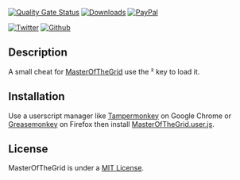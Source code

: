 [![Quality Gate Status](https://sonarcloud.io/api/project_badges/measure?project=myerffoeg_masterofthegrid&metric=alert_status)](https://sonarcloud.io/dashboard?id=myerffoeg_masterofthegrid)
[![Downloads](https://img.shields.io/github/downloads/myerffoeg/masterofthegrid/latest/total)](https://github.com/myerffoeg/masterofthegrid/releases/) 
[![PayPal](https://img.shields.io/badge/Donate-PayPal-ff3f59.svg)](https://www.paypal.me/myerffoeg) 

[![Twitter](https://img.shields.io/twitter/follow/myerffoeg.svg?style=social&label=Follow)](https://twitter.com/myerffoeg)
[![Github](https://img.shields.io/github/followers/myerffoeg.svg?label=Follow&style=social)](https://github.com/myerffoeg)

## Description
A small cheat for [MasterOfTheGrid](http://masterofthegrid.sparklinlabs.com/) use the ² key to load it.

## Installation
Use a userscript manager like [Tampermonkey](https://chrome.google.com/webstore/detail/tampermonkey/dhdgffkkebhmkfjojejmpbldmpobfkfo?hl=en) on Google Chrome or [Greasemonkey](https://upload.wikimedia.org/wikipedia/commons/thumb/f/fc/Greasemonkey.svg/220px-Greasemonkey.svg.png) on Firefox then install [MasterOfTheGrid.user.js](https://github.com/myerffoeg/masterofthegrid/releases/download/1.0.1/MasterOfTheGrid.user.js).

## License
MasterOfTheGrid is under a [MIT License](LICENSE.md).
